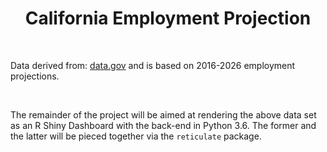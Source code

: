<center>
  <h1>
    California Employment Projection
  </h1>
</center>

<br>

Data derived from: [data.gov](https://catalog.data.gov/dataset/long-term-industry-employment-projections-b6aed/resource/07d59d70-1a57-4851-956f-516568400e76) and is based on 2016-2026 employment projections.


<br>

The remainder of the project will be aimed at rendering the above data set as an R Shiny Dashboard with the back-end in Python 3.6. The former and the latter will be pieced together via the `reticulate` package.
